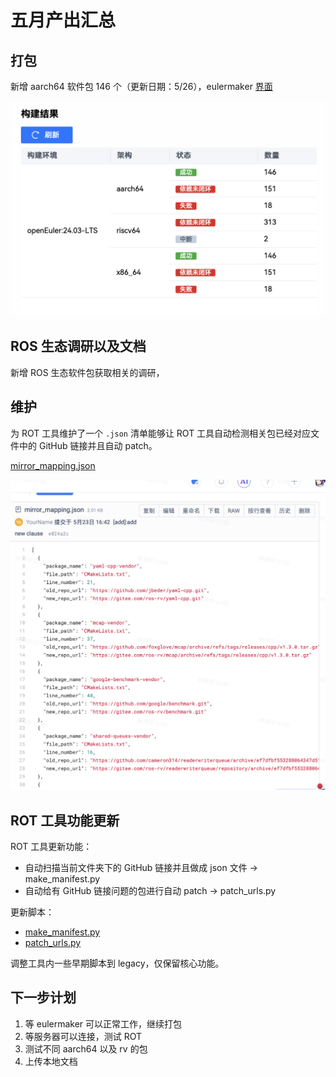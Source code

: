 # 五月产出汇总

## 打包

新增 aarch64 软件包 146 个（更新日期：5/26），eulermaker [界面](https://eulermaker.compass-ci.openeuler.openatom.cn/project/overview?osProject=desktop_ros_jazzy_1st)

![alt text](img/may-eulermaker.png)

## ROS 生态调研以及文档

新增 ROS 生态软件包获取相关的调研，


## 维护

为 ROT 工具维护了一个 `.json` 清单能够让 ROT 工具自动检测相关包已经对应文件中的 GitHub 链接并且自动 patch。

[mirror_mapping.json](https://gitee.com/ros-rv/rosopeneulertool/raw/main/ros_openeuler_tool/mappings/mirror_mapping.json)

![alt text](img/mirror_mapping.png)


## ROT 工具功能更新

ROT 工具更新功能：

- 自动扫描当前文件夹下的 GitHub 链接并且做成 json 文件 -> make_manifest.py
- 自动给有 GitHub 链接问题的包进行自动 patch -> patch_urls.py

更新脚本：

- [make_manifest.py](https://e.gitee.com/ros-rv/projects/736380/repos/ros-rv/rosopeneulertool/blob/main/ros_openeuler_tool%2Fmake_manifest.py)
- [patch_urls.py](https://e.gitee.com/ros-rv/projects/736380/repos/ros-rv/rosopeneulertool/blob/main/ros_openeuler_tool%2Fpatch_urls.py)

调整工具内一些早期脚本到 legacy，仅保留核心功能。

## 下一步计划 

1. 等 eulermaker 可以正常工作，继续打包
2. 等服务器可以连接，测试 ROT
3. 测试不同 aarch64 以及 rv 的包
4. 上传本地文档
